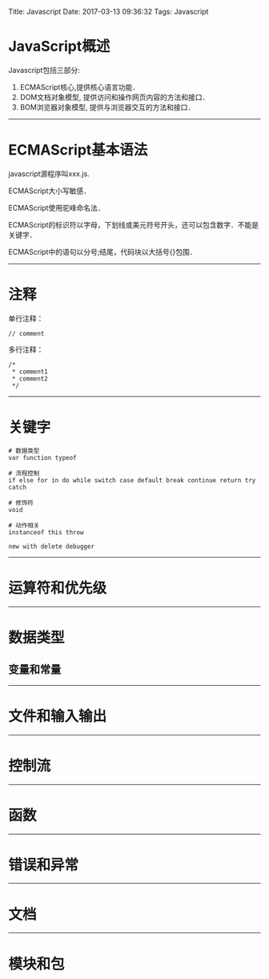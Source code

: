 Title: Javascript
Date: 2017-03-13 09:36:32
Tags: Javascript



# JavaScript概述

Javascript包括三部分:

1. ECMAScript核心,提供核心语言功能．
2. DOM文档对象模型, 提供访问和操作网页内容的方法和接口．
3. BOM浏览器对象模型, 提供与浏览器交互的方法和接口．

***

# ECMAScript基本语法

javascript源程序叫xxx.js.

ECMAScript大小写敏感．

ECMAScript使用驼峰命名法．

ECMAScript的标识符以字母，下划线或美元符号开头，还可以包含数字．不能是关键字．

ECMAScript中的语句以分号;结尾，代码块以大括号{}包围．

***

# 注释

单行注释：

    // comment

多行注释：

    /*
     * comment1
     * comment2
     */

***

# 关键字

    # 数据类型
    var function typeof

    # 流程控制
    if else for in do while switch case default break continue return try catch

    # 修饰符
    void

    # 动作相关
    instanceof this throw

    new with delete debugger

***

# 运算符和优先级

***

# 数据类型

## 变量和常量

***

# 文件和输入输出

***

# 控制流

***

# 函数

***

# 错误和异常

***

# 文档

***

# 模块和包

